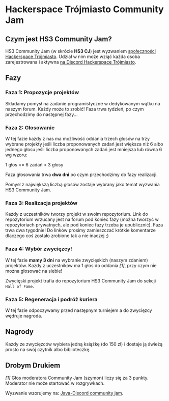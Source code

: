 # Hackerspace Trójmiasto Community Jam



## Czym jest HS3 Community Jam?

HS3 Community Jam (w skrócie **HS3 CJ**) jest wyzwaniem [społeczności Hackerspace Trójmiasto](https://discord.com/channels/762566311930101761/782982687266177027/782986420364247050). Udział w nim może wziąć każda osoba zarejestrowana i aktywna [na Discord Hackerspace Trójmiasto](https://discord.gg/C7b4JNvw3a).

## Fazy

### Faza 1: Propozycje projektów

Składamy pomysł na zadanie programistyczne w dedykowanym wątku na naszym forum. Każdy może to zrobić! Faza trwa tydzień, po czym przechodzimy do następnej fazy...

### Faza 2: Głosowanie

W tej fazie każdy z nas ma możliwość oddania trzech głosów na trzy wybrane projekty jeśli liczba proponowanych zadań jest większa niż 6 albo jednego głosu jeśli liczba proponowanych zadań jest mniejsza lub równa 6 wg wzoru:

1 głos <= 6 zadań < 3 głosy

Faza głosowania trwa **dwa dni** po czym przechodzimy do fazy realizacji.

Pomysł z największą liczbą głosów zostaje wybrany jako temat wyzwania HS3 Community Jam.

### Faza 3: Realizacja projektów

Każdy z uczestników tworzy projekt w swoim repozytorium. Link do repozytorium wrzucany jest na forum pod koniec fazy (można tworzyć w repozytoriach prywatnych, ale pod koniec fazy trzeba je upublicznić). Faza trwa dwa tygodnie! Do linków prosimy zamieszczać krótkie komentarze dlaczego coś zostało zrobione tak a nie inaczej ;)

### Faza 4: Wybór zwycięzcy!

W tej fazie **mamy 3 dni** na wybranie zwycięskich (naszym zdaniem) projektów. Każdy z uczestników ma 1 głos do oddania *[1]*, przy czym nie można głosować na siebie!

Zwycięski projekt trafia do repozytorium HS3 Community Jam do sekcji `Hall of Fame`.

### Faza 5: Regeneracja i podróż kuriera

W tej fazie odpoczywamy przed następnym turniejem a do zwycięzcy wędruje nagroda.

## Nagrody

Każdy ze zwycięzców wybiera jedną książkę (do 150 zł) i dostaje ją świeżą prosto na swój czytnik albo biblioteczkę.

## Drobym Drukiem

*[1]* Głos moderatora Community Jam (szymon) liczy się za 3 punkty. Moderator nie może startować w rozgrywkach.

Wyzwanie wzorujemy na: [Java-Discord community jam](https://github.com/Java-Discord/community-jam).
